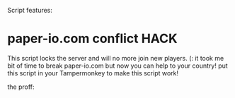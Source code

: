 Script features: 
# paper-io.com conflict HACK
This script locks the server and will no more join new players. (:
it took me bit of time to break paper-io.com but now you can help to your country!
put this script in your Tampermonkey to make this script work!

the proff:
<img src="">
